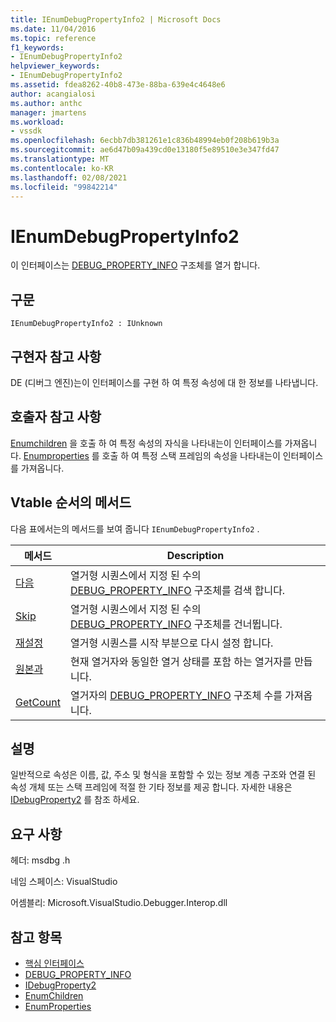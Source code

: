 ```yaml
---
title: IEnumDebugPropertyInfo2 | Microsoft Docs
ms.date: 11/04/2016
ms.topic: reference
f1_keywords:
- IEnumDebugPropertyInfo2
helpviewer_keywords:
- IEnumDebugPropertyInfo2
ms.assetid: fdea8262-40b8-473e-88ba-639e4c4648e6
author: acangialosi
ms.author: anthc
manager: jmartens
ms.workload:
- vssdk
ms.openlocfilehash: 6ecbb7db381261e1c836b48994eb0f208b619b3a
ms.sourcegitcommit: ae6d47b09a439cd0e13180f5e89510e3e347fd47
ms.translationtype: MT
ms.contentlocale: ko-KR
ms.lasthandoff: 02/08/2021
ms.locfileid: "99842214"
---
```

# <a name="ienumdebugpropertyinfo2"></a>IEnumDebugPropertyInfo2
이 인터페이스는 [DEBUG_PROPERTY_INFO](../../../extensibility/debugger/reference/debug-property-info.md) 구조체를 열거 합니다.

## <a name="syntax"></a>구문

```
IEnumDebugPropertyInfo2 : IUnknown
```

## <a name="notes-for-implementers"></a>구현자 참고 사항
 DE (디버그 엔진)는이 인터페이스를 구현 하 여 특정 속성에 대 한 정보를 나타냅니다.

## <a name="notes-for-callers"></a>호출자 참고 사항
 [Enumchildren](../../../extensibility/debugger/reference/idebugproperty2-enumchildren.md) 을 호출 하 여 특정 속성의 자식을 나타내는이 인터페이스를 가져옵니다. [Enumproperties](../../../extensibility/debugger/reference/idebugstackframe2-enumproperties.md) 를 호출 하 여 특정 스택 프레임의 속성을 나타내는이 인터페이스를 가져옵니다.

## <a name="methods-in-vtable-order"></a>Vtable 순서의 메서드
 다음 표에서는의 메서드를 보여 줍니다 `IEnumDebugPropertyInfo2` .

|메서드|Description|
|------------|-----------------|
|[다음](../../../extensibility/debugger/reference/ienumdebugpropertyinfo2-next.md)|열거형 시퀀스에서 지정 된 수의 [DEBUG_PROPERTY_INFO](../../../extensibility/debugger/reference/debug-property-info.md) 구조체를 검색 합니다.|
|[Skip](../../../extensibility/debugger/reference/ienumdebugpropertyinfo2-skip.md)|열거형 시퀀스에서 지정 된 수의 [DEBUG_PROPERTY_INFO](../../../extensibility/debugger/reference/debug-property-info.md) 구조체를 건너뜁니다.|
|[재설정](../../../extensibility/debugger/reference/ienumdebugpropertyinfo2-reset.md)|열거형 시퀀스를 시작 부분으로 다시 설정 합니다.|
|[원본과](../../../extensibility/debugger/reference/ienumdebugpropertyinfo2-clone.md)|현재 열거자와 동일한 열거 상태를 포함 하는 열거자를 만듭니다.|
|[GetCount](../../../extensibility/debugger/reference/ienumdebugpropertyinfo2-getcount.md)|열거자의 [DEBUG_PROPERTY_INFO](../../../extensibility/debugger/reference/debug-property-info.md) 구조체 수를 가져옵니다.|

## <a name="remarks"></a>설명
 일반적으로 속성은 이름, 값, 주소 및 형식을 포함할 수 있는 정보 계층 구조와 연결 된 속성 개체 또는 스택 프레임에 적절 한 기타 정보를 제공 합니다. 자세한 내용은 [IDebugProperty2](../../../extensibility/debugger/reference/idebugproperty2.md) 를 참조 하세요.

## <a name="requirements"></a>요구 사항
 헤더: msdbg .h

 네임 스페이스: VisualStudio

 어셈블리: Microsoft.VisualStudio.Debugger.Interop.dll

## <a name="see-also"></a>참고 항목
- [핵심 인터페이스](../../../extensibility/debugger/reference/core-interfaces.md)
- [DEBUG_PROPERTY_INFO](../../../extensibility/debugger/reference/debug-property-info.md)
- [IDebugProperty2](../../../extensibility/debugger/reference/idebugproperty2.md)
- [EnumChildren](../../../extensibility/debugger/reference/idebugproperty2-enumchildren.md)
- [EnumProperties](../../../extensibility/debugger/reference/idebugstackframe2-enumproperties.md)
